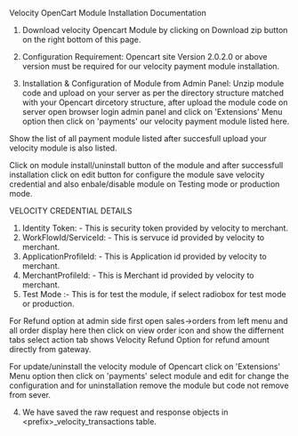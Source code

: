 Velocity OpenCart Module Installation Documentation 

1.	Download velocity Opencart Module by clicking on Download zip button on the right bottom of this page.

2.	Configuration Requirement: Opencart site Version 2.0.2.0 or above version must be required for our velocity payment module installation.

3.	Installation & Configuration of Module from Admin Panel:
	  Unzip module code and upload on your server as per the directory structure matched with your Opencart dircetory structure, after upload the module code on server open browser login admin panel and click on 'Extensions' Menu option then click on 'payments' our velocity payment module listed here.

Show the list of all payment module listed after succesfull upload your velocity module is also listed.

Click on module install/uninstall button of the module and after successfull installation click on edit button for configure the module save velocity credential and also enbale/disable module on Testing mode or production mode.

VELOCITY CREDENTIAL DETAILS
1.	Identity Token: - This is security token provided by velocity to merchant.
2.	WorkFlowId/ServiceId: - This is servuce id provided by velocity to merchant.
3.	ApplicationProfileId: - This is Application id provided by velocity to merchant.
4.	MerchantProfileId: - This is Merchant id provided by velocity to merchant.
5.	Test Mode :- This is for test the module, if select radiobox for test mode or production.

For Refund option at admin side first open sales->orders from left menu and all order display here then click on view order icon and show the differnent tabs select action tab shows Velocity Refund Option for refund amount directly from gateway.

For update/uninstall the velocity module of Opencart click on 'Extensions' Menu option then click on 'payments' select module and edit for change the configuration and for uninstallation remove the module but code not remove from sever.

4.  We have saved the raw request and response objects in &lt;prefix&gt;_velocity_transactions table.